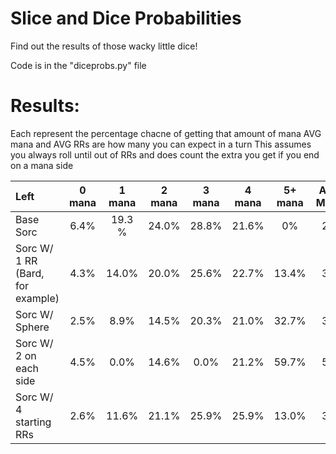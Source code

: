 # Slice and Dice Probabilities

Find out the results of those wacky little dice!

Code is in the "diceprobs.py" file

# Results:

Each represent the percentage chacne of getting that amount of mana
AVG mana and AVG RRs are how many you can expect in a turn 
This assumes you always roll until out of RRs and does count the extra you get if you end on a mana side

| Left         											| 0 mana	| 1 mana	| 2 mana	| 3 mana	| 4 mana	| 5+ mana | AVG Mana | Avg RRs |
| :------------------------------		| :----:	|	:----:	| :----:	|	:----:	|	:----:	|	:----:	| :----:	| :----:	|
| Base Sorc 									 			| 6.4% | 19.3 % | 24.0% | 28.8% | 21.6% | 0% | 2.4 | 0.6 |
| Sorc W/ 1 RR (Bard, for example) 	| 4.3% | 14.0% | 20.0% | 25.6% | 22.7% | 13.4% | 3.0 | 1.5 |
| Sorc W/ Sphere										| 2.5% | 8.9% | 14.5% | 20.3% | 21.0% | 32.7% | 3.9 | 3.0 |
| Sorc W/ 2 on each side						| 4.5% | 0.0% | 14.6% | 0.0% | 21.2% | 59.7% | 5.7 | 1.5 |
| Sorc W/ 4 starting RRs 						| 2.6% | 11.6% | 21.1% | 25.9% | 25.9% | 13.0% | 3.0 | 0.8 |
